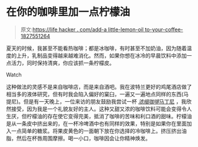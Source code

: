 # 在你的咖啡里加一点柠檬油

> 原文:[https://life hacker . com/add-a little-lemon-oil to-your-coffee-1827551264](https://lifehacker.com/add-a-little-lemon-oil-to-your-coffee-1827551264)

夏天的时候，我甚至不能看热咖啡；都是冰咖啡，有时甚至不加奶油，因为随着温度的上升，乳制品变得越来越难消化。然而，如果你想在冰冷的早晨饮料中添加一点活力，同时保持清爽，你应该抓一条柠檬皮。

Watch

这种做法的灵感不是来自咖啡店，而是来自酒吧。我在波特兰更好的鸡尾酒店做了相当多的液体研究，但有时我会陷入偏好的窠臼，一遍又一遍地点同样的东西(马提尼)。但是有一天晚上，一位来访的朋友鼓励我尝试一杯 [*浓缩咖啡*马丁尼](http://pepelemokopdx.com/drink-menu/) ，我欣然接受，因为我是一个礼貌友好的主人。这种又甜又浓的咖啡饮料可能会变得令人生厌，但柠檬油的存在使它变得完美，抵消了咖啡的苦味和利口酒的甜味。柠檬油是从一条皮中挤出来的，在一杯冷啤酒中也有同样的效果，特别是如果你在里面加入一点简单的糖浆。将果皮黄色的一面朝下放在你选择的冷咖啡上。挤压挤出油脂，然后在杯唇周围摩擦。喝一小口，咖啡因会让你精神焕发。